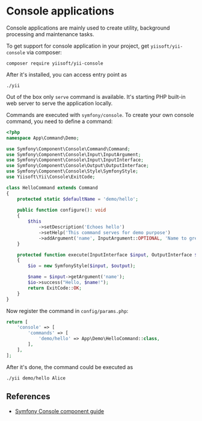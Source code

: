 # Console applications

Console applications are mainly used to create utility, background processing and maintenance tasks.

To get support for console application in your project, get `yiisoft/yii-console` via composer:


```
composer require yiisoft/yii-console
```

After it's installed, you can access entry point as

```
./yii
```

Out of the box only `serve` command is available. It's starting PHP built-in web server to serve the application locally.

Commands are executed with `symfony/console`. To create your own console command, you need to define a command:

```php
<?php
namespace App\Command\Demo;

use Symfony\Component\Console\Command\Command;
use Symfony\Component\Console\Input\InputArgument;
use Symfony\Component\Console\Input\InputInterface;
use Symfony\Component\Console\Output\OutputInterface;
use Symfony\Component\Console\Style\SymfonyStyle;
use Yiisoft\Yii\Console\ExitCode;

class HelloCommand extends Command
{
    protected static $defaultName = 'demo/hello';
    
    public function configure(): void
    {
        $this
            ->setDescription('Echoes hello')
            ->setHelp('This command serves for demo purpose')
            ->addArgument('name', InputArgument::OPTIONAL, 'Name to greet', 'anonymous');
    }

    protected function execute(InputInterface $input, OutputInterface $output): int
    {
        $io = new SymfonyStyle($input, $output);

        $name = $input->getArgument('name');
        $io->success("Hello, $name!");
        return ExitCode::OK;
    }
}
```

Now register the command in `config/params.php`:

```php
return [
    'console' => [
        'commands' => [
            'demo/hello' => App\Demo\HelloCommand::class,
        ],
    ],    
];
```

After it's done, the command could be executed as

```
./yii demo/hello Alice
```


## References

- [Symfony Console component guide](https://symfony.com/doc/current/components/console.html)
